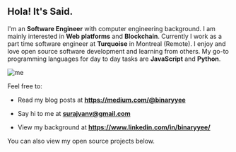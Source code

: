## Hola! It's Said.

I'm an **Software Engineer** with computer engineering background. I am mainly interested in **Web platforms** and **Blockchain**. Currently I work as a part time software engineer at **Turquoise** in Montreal (Remote). I enjoy and love open source software development and learning from others. My go-to programming languages for day to day tasks are **JavaScript** and **Python**.

![me](https://github.com/binaryyee/binaryyee/master/giphy.gif)

Feel free to:

- Read my blog posts at **https://medium.com/@binaryyee**

- Say hi to me at **surajvanv@gmail.com**

- View my background at **https://www.linkedin.com/in/binaryyee/**

You can also view my open source projects below.

